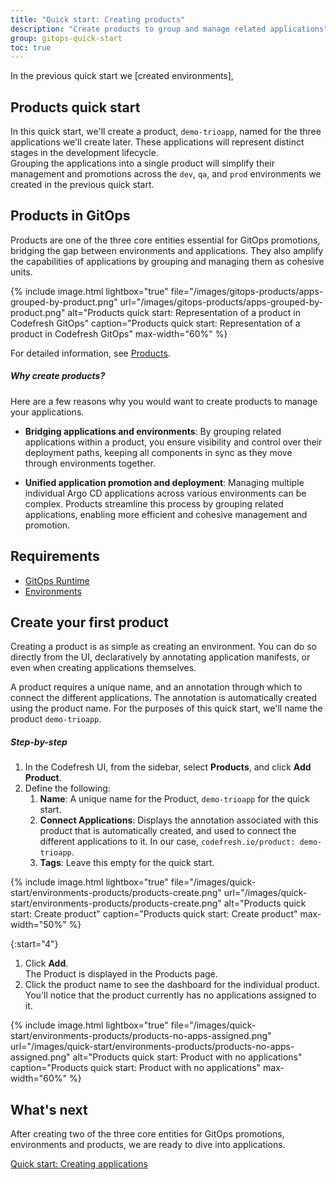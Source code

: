 ```yaml
---
title: "Quick start: Creating products"
description: "Create products to group and manage related applications"
group: gitops-quick-start
toc: true
---
```



In the previous quick start we [created environments],  

## Products quick start

In this quick start, we'll create a product, `demo-trioapp`, named for the three applications we'll create later. These applications will represent distinct stages in the development lifecycle.  
Grouping the applications into a single product will simplify their management and promotions across the `dev`, `qa`, and `prod` environments we created in the previous quick start.

## Products in GitOps

Products are one of the three core entities essential for GitOps promotions, bridging the gap between environments and applications. They also amplify the capabilities of applications by grouping and managing them as cohesive units.

{% include 
	image.html 
	lightbox="true" 
	file="/images/gitops-products/apps-grouped-by-product.png" 
	url="/images/gitops-products/apps-grouped-by-product.png" 
	alt="Products quick start: Representation of a product in Codefresh GitOps" 
	caption="Products quick start: Representation of a product in Codefresh GitOps"
  max-width="60%" 
%} 

For detailed information, see [Products]({{site.baseurl}}/docs/products/about-products/).

##### Why create products?

Here are a few reasons why you would want to create products to manage your applications.

* **Bridging applications and environments**: By grouping related applications within a product, you ensure visibility and control over their deployment paths, keeping all components in sync as they move through environments together.

* **Unified application promotion and deployment**: Managing multiple individual Argo CD applications across various environments can be complex. Products streamline this process by grouping related applications, enabling more efficient and cohesive management and promotion.



## Requirements
* [GitOps Runtime]({{site.baseurl}}/docs/quick-start/gitops-quick-start/runtime/)
* [Environments]({{site.baseurl}}/docs/gitops-quick-start/products/quick-start-gitops-environments/)


## Create your first product
Creating a product is as simple as creating an environment. You can do so directly from the UI, declaratively by annotating application manifests, or even when creating applications themselves.

A product requires a unique name, and an annotation through which to connect the different applications.
The annotation is automatically created using the product name. For the purposes of this quick start, we'll name the product `demo-trioapp`.


##### Step-by-step

1. In the Codefresh UI, from the sidebar, select **Products**, and click **Add Product**.
1. Define the following:
    1. **Name**: A unique name for the Product, `demo-trioapp` for the quick start.
    1. **Connect Applications**: Displays the annotation associated with this product that is automatically created, and used to connect the different applications to it. In our case, `codefresh.io/product: demo-trioapp`. 
    1. **Tags**: Leave this empty for the quick start.


{% include 
	image.html 
	lightbox="true" 
	file="/images/quick-start/environments-products/products-create.png" 
	url="/images/quick-start/environments-products/products-create.png" 
	alt="Products quick start: Create product" 
	caption="Products quick start: Create product"
  max-width="50%" 
%}

{:start="4"}
1. Click **Add**.  
   The Product is displayed in the Products page. 
1. Click the product name to see the dashboard for the individual product.  
   You'll notice that the product currently has no applications assigned to it.

{% include 
	image.html 
	lightbox="true" 
	file="/images/quick-start/environments-products/products-no-apps-assigned.png" 
	url="/images/quick-start/environments-products/products-no-apps-assigned.png" 
	alt="Products quick start: Product with no applications" 
	caption="Products quick start: Product with no applications"
  max-width="60%" 
%}


## What's next
After creating two of the three core entities for GitOps promotions, environments and products, we are ready to dive into applications.

[Quick start: Creating applications]({{site.baseurl}}/docs/gitops-quick-start/products/create-app-ui/)

